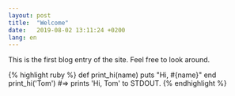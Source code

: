 ```yaml
---
layout: post
title:  "Welcome"
date:   2019-08-02 13:11:24 +0200
lang: en
---
```


This is the first blog entry of the site. Feel free to look around.

{% highlight ruby %}
def print_hi(name)
  puts "Hi, #{name}"
end
print_hi('Tom')
#=> prints 'Hi, Tom' to STDOUT.
{% endhighlight %}
